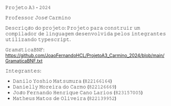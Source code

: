 𝙿𝚛𝚘𝚓𝚎𝚝𝚘 𝙰𝟹 - 𝟸𝟶𝟸𝟺

𝙿𝚛𝚘𝚏𝚎𝚜𝚜𝚘𝚛 𝙹𝚘𝚜𝚎́ 𝙲𝚊𝚛𝚖𝚒𝚗𝚘

𝙳𝚎𝚜𝚌𝚛𝚒𝚌̧𝚊̃𝚘 𝚍𝚘 𝚙𝚛𝚘𝚓𝚎𝚝𝚘: 𝙿𝚛𝚘𝚓𝚎𝚝𝚘 𝚙𝚊𝚛𝚊 𝚌𝚘𝚗𝚜𝚝𝚛𝚞𝚒𝚛 𝚞𝚖 𝚌𝚘𝚖𝚙𝚒𝚕𝚊𝚍𝚘𝚛 𝚍𝚎 𝚕𝚒𝚗𝚐𝚞𝚊𝚐𝚎𝚖 𝚍𝚎𝚜𝚎𝚗𝚟𝚘𝚕𝚟𝚒𝚍𝚊 𝚙𝚎𝚕𝚘𝚜 𝚒𝚗𝚝𝚎𝚐𝚛𝚊𝚗𝚝𝚎𝚜 𝚞𝚝𝚒𝚕𝚒𝚣𝚊𝚗𝚍𝚘 𝚝𝚢𝚙𝚎𝚜𝚌𝚛𝚒𝚙𝚝. 

𝙶𝚛𝚊𝚖𝚊́𝚝𝚒𝚌𝚊𝙱𝙽𝙵: <a> https://github.com/JoaoFernandoHCL/ProjetoA3_Carmino_2024/blob/main/GramaticaBNF.txt </a> 

𝙸𝚗𝚝𝚎𝚐𝚛𝚊𝚗𝚝𝚎𝚜:
- 𝙳𝚊𝚗𝚒𝚕𝚘 𝚈𝚘𝚜𝚑𝚒𝚘 𝙼𝚊𝚝𝚜𝚞𝚖𝚞𝚛𝚊 (𝟾𝟸𝟸𝟷𝟼𝟼𝟷𝟼𝟺)
- 𝙳𝚊𝚗𝚒𝚎𝚕𝚕𝚢 𝙼𝚘𝚛𝚎𝚒𝚛𝚊 𝚍𝚘 𝙲𝚊𝚛𝚖𝚘 (𝟾𝟸𝟸𝟷𝟸𝟼𝟼𝟼𝟿)
- 𝙹𝚘𝚊̃𝚘 𝙵𝚎𝚛𝚗𝚊𝚗𝚍𝚘 𝙷𝚎𝚗𝚛𝚒𝚚𝚞𝚎 𝙲𝚊𝚗𝚘 𝙻𝚊𝚛𝚒𝚘𝚜 (𝟾𝟸𝟹𝟷𝟻𝟽𝟶𝟶𝟻)
- 𝙼𝚊𝚝𝚑𝚎𝚞𝚜 𝙼𝚊𝚝𝚘𝚜 𝚍𝚎 𝙾𝚕𝚒𝚟𝚎𝚒𝚛𝚊 (𝟾𝟸𝟸𝟷𝟹𝟿𝟿𝟻𝟸)


